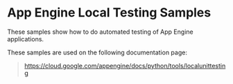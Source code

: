 # App Engine Local Testing Samples

These samples show how to do automated testing of App Engine applications.

<!-- auto-doc-link -->
These samples are used on the following documentation page:

> https://cloud.google.com/appengine/docs/python/tools/localunittesting

<!-- end-auto-doc-link -->
